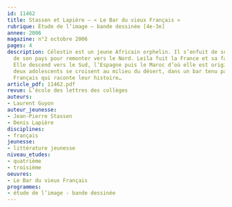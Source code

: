 ```yaml
---
id: 11462
title: Stassen et Lapière – « Le Bar du vieux Français »
rubrique: Étude de l’image – bande dessinée [4e-3e]
annee: 2006
magazine: n°2 octobre 2006
pages: 4
description: Célestin est un jeune Africain orphelin. Il s’enfuit de son village et
  de son pays pour remonter vers le Nord. Leila fuit la France et sa famille qui l’étouffe.
  Elle descend vers le Sud, l’Espagne puis le Maroc d’où elle est originaire. Les
  deux adolescents se croisent au milieu du désert, dans un bar tenu par un vieux
  Français qui raconte leur histoire…
article_pdf: 11462.pdf
revue: L’école des lettres des collèges
auteurs:
- Laurent Guyon
auteur_jeunesse:
- Jean-Pierre Stassen
- Denis Lapière
disciplines:
- français
jeunesse:
- littérature jeunesse
niveau_etudes:
- quatrième
- troisième
oeuvres:
- Le Bar du vieux Français
programmes:
- étude de l’image - bande dessinée
---
```

